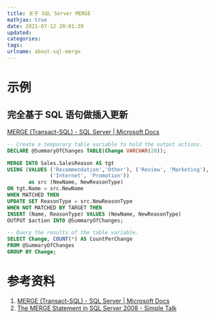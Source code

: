 ```yaml
---
title: 关于 SQL Server MERGE
mathjax: true
date: 2021-07-12 20:01:39
updated:
categories:
tags:
urlname: about-sql-merge
---
```




<!-- more -->



# 示例

## 完全基于 SQL 语句做插入更新

[MERGE (Transact-SQL) - SQL Server | Microsoft Docs](https://docs.microsoft.com/en-us/sql/t-sql/statements/merge-transact-sql?view=sql-server-ver15#c-using-merge-to-do-update-and-insert-operations-on-a-target-table-by-using-a-derived-source-table)

```sql
-- Create a temporary table variable to hold the output actions.
DECLARE @SummaryOfChanges TABLE(Change VARCHAR(20));

MERGE INTO Sales.SalesReason AS tgt
USING (VALUES ('Recommendation','Other'), ('Review', 'Marketing'),
              ('Internet', 'Promotion'))
       as src (NewName, NewReasonType)
ON tgt.Name = src.NewName
WHEN MATCHED THEN
UPDATE SET ReasonType = src.NewReasonType
WHEN NOT MATCHED BY TARGET THEN
INSERT (Name, ReasonType) VALUES (NewName, NewReasonType)
OUTPUT $action INTO @SummaryOfChanges;

-- Query the results of the table variable.
SELECT Change, COUNT(*) AS CountPerChange
FROM @SummaryOfChanges
GROUP BY Change;
```





# 参考资料

1. [MERGE (Transact-SQL) - SQL Server | Microsoft Docs](https://docs.microsoft.com/en-us/sql/t-sql/statements/merge-transact-sql?view=sql-server-ver15)
2. [The MERGE Statement in SQL Server 2008 - Simple Talk](https://www.red-gate.com/simple-talk/sql/learn-sql-server/the-merge-statement-in-sql-server-2008/)